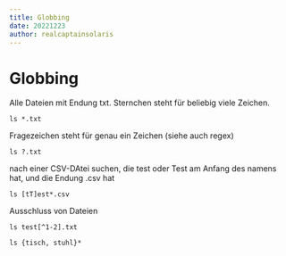 ```yaml
---
title: Globbing
date: 20221223
author: realcaptainsolaris 
---
```


# Globbing
Alle Dateien mit Endung txt. Sternchen steht für beliebig viele Zeichen.

    ls *.txt 

Fragezeichen steht für genau ein Zeichen (siehe auch regex)

    ls ?.txt

nach einer CSV-DAtei suchen, die test oder Test am Anfang des namens hat,
und die Endung .csv hat

    ls [tT]est*.csv

Ausschluss von Dateien

    ls test[^1-2].txt

    ls {tisch, stuhl}*


